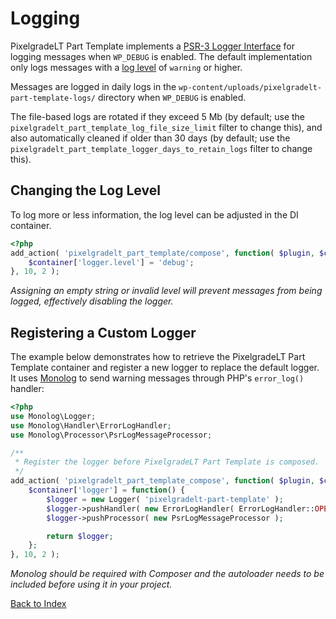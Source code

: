 # Logging

PixelgradeLT Part Template implements a [PSR-3 Logger Interface](https://www.php-fig.org/psr/psr-3/) for logging messages when `WP_DEBUG` is enabled. The default implementation only logs messages with a [log level](https://www.php-fig.org/psr/psr-3/#5-psrlogloglevel) of `warning` or higher.

Messages are logged in daily logs in the `wp-content/uploads/pixelgradelt-part-template-logs/` directory when `WP_DEBUG` is enabled.

The file-based logs are rotated if they exceed 5 Mb (by default; use the `pixelgradelt_part_template_log_file_size_limit` filter to change this), and also automatically cleaned if older than 30 days (by default; use the `pixelgradelt_part_template_logger_days_to_retain_logs` filter to change this).

## Changing the Log Level

To log more or less information, the log level can be adjusted in the DI container.

```php
<?php
add_action( 'pixelgradelt_part_template/compose', function( $plugin, $container ) {
	$container['logger.level'] = 'debug';
}, 10, 2 );
```

_Assigning an empty string or invalid level will prevent messages from being logged, effectively disabling the logger._

## Registering a Custom Logger

The example below demonstrates how to retrieve the PixelgradeLT Part Template container and register a new logger to replace the default logger. It uses [Monolog](https://github.com/Seldaek/monolog) to send warning messages through PHP's `error_log()` handler:

```php
<?php
use Monolog\Logger;
use Monolog\Handler\ErrorLogHandler;
use Monolog\Processor\PsrLogMessageProcessor;

/**
 * Register the logger before PixelgradeLT Part Template is composed.
 */
add_action( 'pixelgradelt_part_template_compose', function( $plugin, $container ) {
	$container['logger'] = function() {
		$logger = new Logger( 'pixelgradelt-part-template' );
		$logger->pushHandler( new ErrorLogHandler( ErrorLogHandler::OPERATING_SYSTEM, LOGGER::WARNING ) );
		$logger->pushProcessor( new PsrLogMessageProcessor );

		return $logger;
	};
}, 10, 2 );
```

_Monolog should be required with Composer and the autoloader needs to be included before using it in your project._


[Back to Index](index.md)
